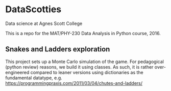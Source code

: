 # DataScotties
Data science at Agnes Scott College

This is a repo for the MAT/PHY-230 Data Analysis in Python course, 2016.

## Snakes and Ladders exploration

This project sets up a Monte Carlo simulation of the game.
For pedagogical (python review) reasons, we build it using classes. As such,
it is rather over-engineered compared to leaner versions using dictionaries
as the fundamental datatype, e.g.
https://programmingpraxis.com/2011/03/04/chutes-and-ladders/